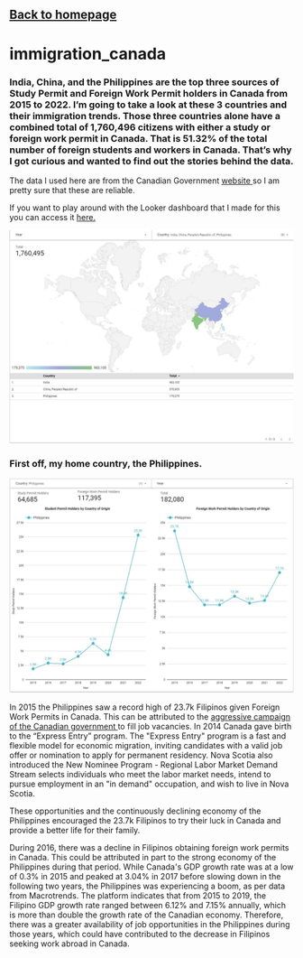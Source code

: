 ## <a href="https://lajatto.github.io/">Back to homepage</a>

# immigration_canada

### India, China, and the Philippines are the top three sources of Study Permit and Foreign Work Permit holders in Canada from 2015 to 2022. I’m going to take a look at these 3 countries and their immigration trends. Those three countries alone have a combined total of 1,760,496 citizens with either a study or foreign work permit in Canada. That is 51.32% of the total number of foreign students and workers in Canada. That’s why I got curious and wanted to find out the stories behind the data. 

The data I used here are from the Canadian Government <a href="https://open.canada.ca/data/en/dataset/360024f2-17e9-4558-bfc1-3616485d65b9"> website </a>  so I am pretty sure that these are reliable. 

If you want to play around with the Looker dashboard that I made for this you can access it <a href="https://lookerstudio.google.com/reporting/6b64420c-d537-412d-9ea1-947e980344a4"> here. </a>

<img src="1.jpg">

### First off, my home country, the Philippines. 

<img src="3.jpg">

In 2015 the Philippines saw a record high of 23.7k Filipinos given Foreign Work Permits in Canada. This can be attributed to the <a href="https://www.dole.gov.ph/news/canada-offers-jobs-and-permanent-residency-through-its-express-entry-and-nova-scotias-regional-labor-market-demand-stream/"> aggressive campaign of the Canadian government </a> to fill job vacancies. In 2014 Canada gave birth to the “Express Entry” program. The "Express Entry" program is a fast and flexible model for economic migration, inviting candidates with a valid job offer or nomination to apply for permanent residency. Nova Scotia also introduced the New Nominee Program - Regional Labor Market Demand Stream selects individuals who meet the labor market needs, intend to pursue employment in an "in demand" occupation, and wish to live in Nova Scotia. 

These opportunities and the continuously declining economy of the Philippines encouraged the 23.7k Filipinos to try their luck in Canada and provide a better life for their family. 

During 2016, there was a decline in Filipinos obtaining foreign work permits in Canada. This could be attributed in part to the strong economy of the Philippines during that period. While Canada's GDP growth rate was at a low of 0.3% in 2015 and peaked at 3.04% in 2017 before slowing down in the following two years, the Philippines was experiencing a boom, as per data from Macrotrends. The platform indicates that from 2015 to 2019, the Filipino GDP growth rate ranged between 6.12% and 7.15% annually, which is more than double the growth rate of the Canadian economy. Therefore, there was a greater availability of job opportunities in the Philippines during those years, which could have contributed to the decrease in Filipinos seeking work abroad in Canada.






